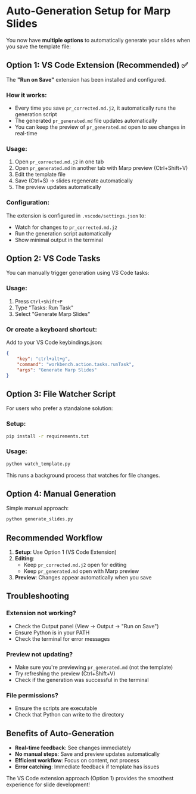 # Auto-Generation Setup for Marp Slides

You now have **multiple options** to automatically generate your slides when you save the template file:

## Option 1: VS Code Extension (Recommended) ✅

The **"Run on Save"** extension has been installed and configured.

### How it works:
- Every time you save `pr_corrected.md.j2`, it automatically runs the generation script
- The generated `pr_generated.md` file updates automatically
- You can keep the preview of `pr_generated.md` open to see changes in real-time

### Usage:
1. Open `pr_corrected.md.j2` in one tab
2. Open `pr_generated.md` in another tab with Marp preview (Ctrl+Shift+V)
3. Edit the template file
4. Save (Ctrl+S) → slides regenerate automatically
5. The preview updates automatically

### Configuration:
The extension is configured in `.vscode/settings.json` to:
- Watch for changes to `pr_corrected.md.j2`
- Run the generation script automatically
- Show minimal output in the terminal

## Option 2: VS Code Tasks

You can manually trigger generation using VS Code tasks:

### Usage:
1. Press `Ctrl+Shift+P`
2. Type "Tasks: Run Task"
3. Select "Generate Marp Slides"

### Or create a keyboard shortcut:
Add to your VS Code keybindings.json:
```json
{
    "key": "ctrl+alt+g",
    "command": "workbench.action.tasks.runTask",
    "args": "Generate Marp Slides"
}
```

## Option 3: File Watcher Script

For users who prefer a standalone solution:

### Setup:
```bash
pip install -r requirements.txt
```

### Usage:
```bash
python watch_template.py
```

This runs a background process that watches for file changes.

## Option 4: Manual Generation

Simple manual approach:

```bash
python generate_slides.py
```

## Recommended Workflow

1. **Setup**: Use Option 1 (VS Code Extension)
2. **Editing**:
   - Keep `pr_corrected.md.j2` open for editing
   - Keep `pr_generated.md` open with Marp preview
3. **Preview**: Changes appear automatically when you save

## Troubleshooting

### Extension not working?
- Check the Output panel (View → Output → "Run on Save")
- Ensure Python is in your PATH
- Check the terminal for error messages

### Preview not updating?
- Make sure you're previewing `pr_generated.md` (not the template)
- Try refreshing the preview (Ctrl+Shift+V)
- Check if the generation was successful in the terminal

### File permissions?
- Ensure the scripts are executable
- Check that Python can write to the directory

## Benefits of Auto-Generation

- **Real-time feedback**: See changes immediately
- **No manual steps**: Save and preview updates automatically
- **Efficient workflow**: Focus on content, not process
- **Error catching**: Immediate feedback if template has issues

The VS Code extension approach (Option 1) provides the smoothest experience for slide development!

